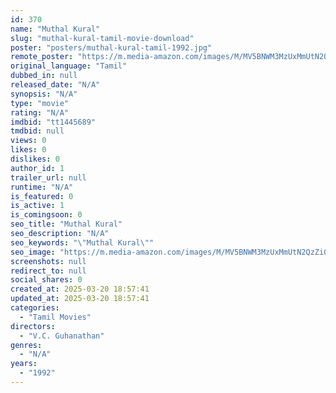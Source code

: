 ```yaml
---
id: 370
name: "Muthal Kural"
slug: "muthal-kural-tamil-movie-download"
poster: "posters/muthal-kural-tamil-1992.jpg"
remote_poster: "https://m.media-amazon.com/images/M/MV5BNWM3MzUxMmUtN2QzZi00ODg5LTk3NmYtMzc3NTAyYmNjNDRlXkEyXkFqcGdeQXVyMTEzNzg0Mjkx._V1_SX300.jpg"
original_language: "Tamil"
dubbed_in: null
released_date: "N/A"
synopsis: "N/A"
type: "movie"
rating: "N/A"
imdbid: "tt1445689"
tmdbid: null
views: 0
likes: 0
dislikes: 0
author_id: 1
trailer_url: null
runtime: "N/A"
is_featured: 0
is_active: 1
is_comingsoon: 0
seo_title: "Muthal Kural"
seo_description: "N/A"
seo_keywords: "\"Muthal Kural\""
seo_image: "https://m.media-amazon.com/images/M/MV5BNWM3MzUxMmUtN2QzZi00ODg5LTk3NmYtMzc3NTAyYmNjNDRlXkEyXkFqcGdeQXVyMTEzNzg0Mjkx._V1_SX300.jpg"
screenshots: null
redirect_to: null
social_shares: 0
created_at: 2025-03-20 18:57:41
updated_at: 2025-03-20 18:57:41
categories:
  - "Tamil Movies"
directors:
  - "V.C. Guhanathan"
genres:
  - "N/A"
years:
  - "1992"
---
```

